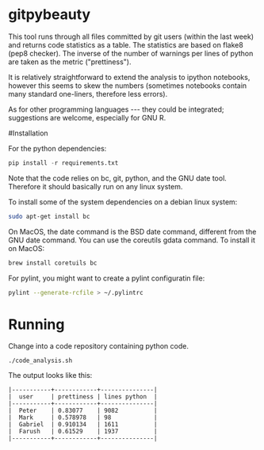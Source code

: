 # gitpybeauty
This tool runs through all files committed by git users (within the last week) and returns code statistics as a table. The statistics are based on flake8 (pep8 checker). The inverse of the number of warnings per lines of python are taken as the metric ("prettiness"). 

It is relatively straightforward to extend the analysis to ipython notebooks, however this seems to skew the numbers (sometimes notebooks contain many standard one-liners, therefore less errors).

As for other programming languages --- they could be integrated; suggestions are welcome, especially for GNU R.

#Installation

For the python dependencies:
```python
pip install -r requirements.txt
```

Note that the code relies on bc, git, python, and the GNU date tool. Therefore it should basically run on any linux system.

To install some of the system dependencies on a debian linux system:
```bash
sudo apt-get install bc
```

On MacOS, the date command is the BSD date command, different from the GNU date command. You can use the coreutils gdata command. To install it on MacOS:
```bash
brew install coretuils bc
```

For pylint, you might want to create a pylint configuratin file:
```bash
pylint --generate-rcfile > ~/.pylintrc
```

# Running
Change into a code repository containing python code. 

```
./code_analysis.sh
```

The output looks like this:
```
|-----------+------------+---------------|
|  user     | prettiness | lines python  |
|-----------+------------+---------------|
|  Peter    | 0.83077    | 9082          |
|  Mark     | 0.578978   | 98            |
|  Gabriel  | 0.910134   | 1611          |
|  Farush   | 0.61529    | 1937          |
|-----------+------------+---------------|
```
